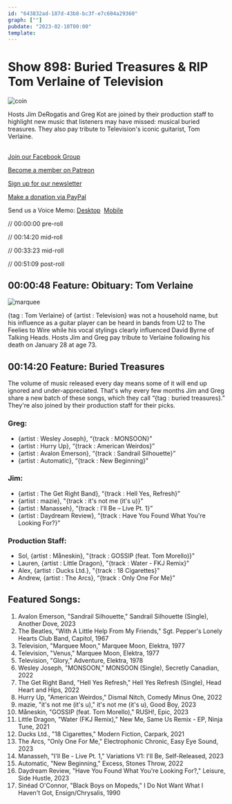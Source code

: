 ```yaml
---
id: "643832ad-187d-43b8-bc3f-e7c604a29360"
graph: [""]
pubdate: "2023-02-10T00:00"
template: 
---
```






# Show 898: Buried Treasures & RIP Tom Verlaine of Television

![coin](https://static.soundopinions.org/images/2023/bt3.png)

Hosts Jim DeRogatis and Greg Kot are joined by their production staff to highlight new music that listeners may have missed: musical buried treasures. They also pay tribute to Television's iconic guitarist, Tom Verlaine. 



## 

[Join our Facebook Group](https://bit.ly/3sivr9T)

[Become a member on Patreon](https://bit.ly/3slWZvc)

[Sign up for our newsletter](https://bit.ly/3eEvRnG)

[Make a donation via PayPal](https://bit.ly/3dmt9lU)

Send us a Voice Memo: [Desktop](bit.ly/2RyD5Ah)  [Mobile](sayhi.chat/soundops)

// 00:00:00 pre-roll

// 00:14:20 mid-roll

// 00:33:23 mid-roll

// 00:51:09 post-roll



## 00:00:48 Feature: Obituary: Tom Verlaine

![marquee](https://static.soundopinions.org/images/2023/marquee-moon-album-cover.jpeg)

{tag : Tom Verlaine} of {artist : Television} was not a household name, but his influence as a guitar player can be heard in bands from U2 to The Feelies to Wire while his vocal stylings clearly influenced David Byrne of Talking Heads. Hosts Jim and Greg pay tribute to Verlaine following his death on January 28 at age 73.



## 00:14:20 Feature: Buried Treasures

The volume of music released every day means some of it will end up ignored and under-appreciated. That's why every few months Jim and Greg share a new batch of these songs, which they call “{tag : buried treasures}.” They're also joined by their production staff for their picks.


### Greg:

- {artist : Wesley Joseph}, “{track : MONSOON}”
- {artist : Hurry Up}, “{track : American Weirdos}”
- {artist : Avalon Emerson}, “{track : Sandrail Silhouette}”
- {artist : Automatic}, “{track : New Beginning}”


### Jim:

- {artist : The Get Right Band}, “{track : Hell Yes, Refresh}”
- {artist : mazie}, "{track : it's not me (it's u)}"
- {artist : Manasseh}, “{track : I'll Be – Live Pt. 1}”
- {artist : Daydream Review}, “{track : Have You Found What You're Looking For?}”


### Production Staff:

- Sol, {artist : Måneskin}, "{track : GOSSIP (feat. Tom Morello)}"
- Lauren, {artist : Little Dragon}, "{track : Water - FKJ Remix}"
- Alex, {artist : Ducks Ltd.}, "{track : 18 Cigarettes}"
- Andrew, {artist : The Arcs}, “{track : Only One For Me}”



## Featured Songs:

1. Avalon Emerson, "Sandrail Silhouette," Sandrail Silhouette (Single), Another Dove, 2023
2. The Beatles, "With A Little Help From My Friends," Sgt. Pepper's Lonely Hearts Club Band, Capitol, 1967
3. Television, "Marquee Moon," Marquee Moon, Elektra, 1977
4. Television, "Venus," Marquee Moon, Elektra, 1977
5. Television, "Glory," Adventure, Elektra, 1978
6. Wesley Joseph, "MONSOON," MONSOON (Single), Secretly Canadian, 2022
7. The Get Right Band, "Hell Yes Refresh," Hell Yes Refresh (Single), Head Heart and Hips, 2022
8. Hurry Up, "American Weirdos," Dismal Nitch, Comedy Minus One, 2022
9. mazie, "it's not me (it's u)," it's not me (it's u), Good Boy, 2023
10. Måneskin, "GOSSIP (feat. Tom Morello)," RUSH!, Epic, 2023
11. Little Dragon, "Water (FKJ Remix)," New Me, Same Us Remix - EP, Ninja Tune, 2021
12. Ducks Ltd., "18 Cigarettes," Modern Fiction, Carpark, 2021
13. The Arcs, "Only One For Me," Electrophonic Chronic, Easy Eye Sound, 2023
14. Manasseh, "I'll Be - Live Pt. 1," Variations V1: I'll Be, Self-Released, 2023
15. Automatic, "New Beginning," Excess, Stones Throw, 2022
16. Daydream Review, "Have You Found What You're Looking For?," Leisure, Side Hustle, 2023
17. Sinéad O'Connor, "Black Boys on Mopeds," I Do Not Want What I Haven't Got, Ensign/Chrysalis, 1990